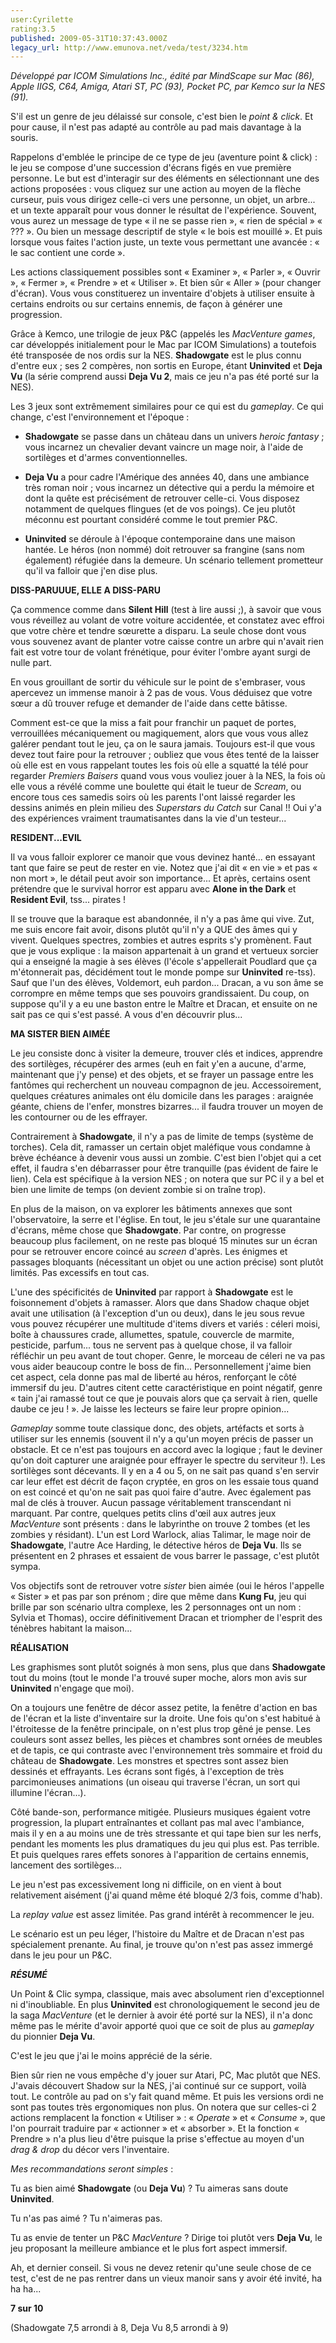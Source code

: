 ```yaml
---
user:Cyrilette
rating:3.5
published: 2009-05-31T10:37:43.000Z
legacy_url: http://www.emunova.net/veda/test/3234.htm
---
```

_Développé par ICOM Simulations Inc., édité par MindScape sur Mac (86), Apple IIGS, C64, Amiga, Atari ST, PC (93), Pocket PC, par Kemco sur la NES (91)._  

  

S'il est un genre de jeu délaissé sur console, c'est bien le _point & click_. Et pour cause, il n'est pas adapté au contrôle au pad mais davantage à la souris.  

  

Rappelons d'emblée le principe de ce type de jeu (aventure point & click) : le jeu se compose d'une succession d'écrans figés en vue première personne. Le but est d'interagir sur des éléments en sélectionnant une des actions proposées : vous cliquez sur une action au moyen de la flèche curseur, puis vous dirigez celle-ci vers une personne, un objet, un arbre... et un texte apparaît pour vous donner le résultat de l'expérience. Souvent, vous aurez un message de type « il ne se passe rien », « rien de spécial » « ??? ». Ou bien un message descriptif de style « le bois est mouillé ». Et puis lorsque vous faites l'action juste, un texte vous permettant une avancée : « le sac contient une corde ».   

Les actions classiquement possibles sont « Examiner », « Parler », « Ouvrir », « Fermer », « Prendre » et « Utiliser ». Et bien sûr « Aller » (pour changer d'écran). Vous vous constituerez un inventaire d'objets à utiliser ensuite à certains endroits ou sur certains ennemis, de façon à générer une progression.   

  

Grâce à Kemco, une trilogie de jeux P&C (appelés les _MacVenture games_, car développés initialement pour le Mac par ICOM Simulations) a toutefois été transposée de nos ordis sur la NES. **Shadowgate** est le plus connu d'entre eux ; ses 2 compères, non sortis en Europe, étant **Uninvited** et **Deja Vu** (la série comprend aussi **Deja Vu 2**, mais ce jeu n'a pas été porté sur la NES).  

  

Les 3 jeux sont extrêmement similaires pour ce qui est du _gameplay_. Ce qui change, c'est l'environnement et l'époque :  

- **Shadowgate** se passe dans un château dans un univers _heroic fantasy_ ; vous incarnez un chevalier devant vaincre un mage noir, à l'aide de sortilèges et d'armes conventionnelles.  

- **Deja Vu** a pour cadre l'Amérique des années 40, dans une ambiance très roman noir ; vous incarnez un détective qui a perdu la mémoire et dont la quête est précisément de retrouver celle-ci. Vous disposez notamment de quelques flingues (et de vos poings). Ce jeu plutôt méconnu est pourtant considéré comme le tout premier P&C.  

- **Uninvited** se déroule à l'époque contemporaine dans une maison hantée. Le héros (non nommé) doit retrouver sa frangine (sans nom également) réfugiée dans la demeure. Un scénario tellement prometteur qu'il va falloir que j'en dise plus.  

  

**DISS-PARUUUE, ELLE A DISS-PARU**  

Ça commence comme dans **Silent Hill** (test à lire aussi ;), à savoir que vous vous réveillez au volant de votre voiture accidentée, et constatez avec effroi que votre chère et tendre sœurette a disparu. La seule chose dont vous vous souvenez avant de planter votre caisse contre un arbre qui n'avait rien fait est votre tour de volant frénétique, pour éviter l'ombre ayant surgi de nulle part.  

En vous grouillant de sortir du véhicule sur le point de s'embraser, vous apercevez un immense manoir à 2 pas de vous. Vous déduisez que votre sœur a dû trouver refuge et demander de l'aide dans cette bâtisse.  

Comment est-ce que la miss a fait pour franchir un paquet de portes, verrouillées mécaniquement ou magiquement, alors que vous vous allez galérer pendant tout le jeu, ça on le saura jamais. Toujours est-il que vous devez tout faire pour la retrouver ; oubliez que vous êtes tenté de la laisser où elle est en vous rappelant toutes les fois où elle a squatté la télé pour regarder _Premiers Baisers_ quand vous vous vouliez jouer à la NES, la fois où elle vous a révélé comme une boulette qui était le tueur de _Scream_, ou encore tous ces samedis soirs où les parents l'ont laissé regarder les dessins animés en plein milieu des _Superstars du Catch_ sur Canal !! Oui y'a des expériences vraiment traumatisantes dans la vie d'un testeur...  

  

**RESIDENT...EVIL**  

Il va vous falloir explorer ce manoir que vous devinez hanté... en essayant tant que faire se peut de rester en vie. Notez que j'ai dit « en vie » et pas « non mort », le détail peut avoir son importance... Et après, certains osent prétendre que le survival horror est apparu avec **Alone in the Dark** et **Resident Evil**, tss... pirates !  

Il se trouve que la baraque est abandonnée, il n'y a pas âme qui vive. Zut, me suis encore fait avoir, disons plutôt qu'il n'y a QUE des âmes qui y vivent. Quelques spectres, zombies et autres esprits s'y promènent. Faut que je vous explique : la maison appartenait à un grand et vertueux sorcier qui a enseigné la magie à ses élèves (l'école s'appellerait Poudlard que ça m'étonnerait pas, décidément tout le monde pompe sur **Uninvited** re-tss). Sauf que l'un des élèves, Voldemort, euh pardon... Dracan, a vu son âme se corrompre en même temps que ses pouvoirs grandissaient. Du coup, on suppose qu'il y a eu une baston entre le Maître et Dracan, et ensuite on ne sait pas ce qui s'est passé. A vous d'en découvrir plus...  

  

**MA SISTER BIEN AIMÉE**  

Le jeu consiste donc à visiter la demeure, trouver clés et indices, apprendre des sortilèges, récupérer des armes (euh en fait y'en a aucune, d'arme, maintenant que j'y pense) et des objets, et se frayer un passage entre les fantômes qui recherchent un nouveau compagnon de jeu. Accessoirement, quelques créatures animales ont élu domicile dans les parages : araignée géante, chiens de l'enfer, monstres bizarres... il faudra trouver un moyen de les contourner ou de les effrayer.  

Contrairement à **Shadowgate**, il n'y a pas de limite de temps (système de torches). Cela dit, ramasser un certain objet maléfique vous condamne à brève échéance à devenir vous aussi un zombie. C'est bien l'objet qui a cet effet, il faudra s'en débarrasser pour être tranquille (pas évident de faire le lien). Cela est spécifique à la version NES ; on notera que sur PC il y a bel et bien une limite de temps (on devient zombie si on traîne trop).  

  

En plus de la maison, on va explorer les bâtiments annexes que sont l'observatoire, la serre et l'église. En tout, le jeu s'étale sur une quarantaine d'écrans, même chose que **Shadowgate**. Par contre, on progresse beaucoup plus facilement, on ne reste pas bloqué 15 minutes sur un écran pour se retrouver encore coincé au _screen_ d'après. Les énigmes et passages bloquants (nécessitant un objet ou une action précise) sont plutôt limités. Pas excessifs en tout cas.  

  

L'une des spécificités de **Uninvited** par rapport à **Shadowgate** est le foisonnement d'objets à ramasser. Alors que dans Shadow chaque objet avait une utilisation (à l'exception d'un ou deux), dans le jeu sous revue vous pouvez récupérer une multitude d'items divers et variés : céleri moisi, boîte à chaussures crade, allumettes, spatule, couvercle de marmite, pesticide, parfum... tous ne servent pas à quelque chose, il va falloir réfléchir un peu avant de tout choper. Genre, le morceau de céleri ne va pas vous aider beaucoup contre le boss de fin... Personnellement j'aime bien cet aspect, cela donne pas mal de liberté au héros, renforçant le côté immersif du jeu. D'autres citent cette caractéristique en point négatif, genre « tain j'ai ramassé tout ce que je pouvais alors que ça servait à rien, quelle daube ce jeu ! ». Je laisse les lecteurs se faire leur propre opinion...  

  

_Gameplay_ somme toute classique donc, des objets, artéfacts et sorts à utiliser sur les ennemis (souvent il n'y a qu'un moyen précis de passer un obstacle. Et ce n'est pas toujours en accord avec la logique ; faut le deviner qu'on doit capturer une araignée pour effrayer le spectre du serviteur !). Les sortilèges sont décevants. Il y en a 4 ou 5, on ne sait pas quand s'en servir car leur effet est décrit de façon cryptée, en gros on les essaie tous quand on est coincé et qu'on ne sait pas quoi faire d'autre. Avec également pas mal de clés à trouver. Aucun passage véritablement transcendant ni marquant. Par contre, quelques petits clins d'œil aux autres jeux _MacVenture_ sont présents : dans le labyrinthe on trouve 2 tombes (et les zombies y résidant). L'un est Lord Warlock, alias Talimar, le mage noir de **Shadowgate**, l'autre Ace Harding, le détective héros de **Deja Vu**. Ils se présentent en 2 phrases et essaient de vous barrer le passage, c'est plutôt sympa.  

  

Vos objectifs sont de retrouver votre _sister_ bien aimée (oui le héros l'appelle « Sister » et pas par son prénom ; dire que même dans **Kung Fu**, jeu qui brille par son scénario ultra complexe, les 2 personnages ont un nom : Sylvia et Thomas), occire définitivement Dracan et triompher de l'esprit des ténèbres habitant la maison...  

  

**RÉALISATION**  

Les graphismes sont plutôt soignés à mon sens, plus que dans **Shadowgate** tout du moins (tout le monde l'a trouvé super moche, alors mon avis sur **Uninvited** n'engage que moi).  

On a toujours une fenêtre de décor assez petite, la fenêtre d'action en bas de l'écran et la liste d'inventaire sur la droite. Une fois qu'on s'est habitué à l'étroitesse de la fenêtre principale, on n'est plus trop gêné je pense. Les couleurs sont assez belles, les pièces et chambres sont ornées de meubles et de tapis, ce qui contraste avec l'environnement très sommaire et froid du château de **Shadowgate**. Les monstres et spectres sont assez bien dessinés et effrayants. Les écrans sont figés, à l'exception de très parcimonieuses animations (un oiseau qui traverse l'écran, un sort qui illumine l'écran...).  

  

Côté bande-son, performance mitigée. Plusieurs musiques égaient votre progression, la plupart entraînantes et collant pas mal avec l'ambiance, mais il y en a au moins une de très stressante et qui tape bien sur les nerfs, pendant les moments les plus dramatiques du jeu qui plus est. Pas terrible. Et puis quelques rares effets sonores à l'apparition de certains ennemis, lancement des sortilèges...  

  

Le jeu n'est pas excessivement long ni difficile, on en vient à bout relativement aisément (j'ai quand même été bloqué 2/3 fois, comme d'hab).  

  

La _replay value_ est assez limitée. Pas grand intérêt à recommencer le jeu.  

Le scénario est un peu léger, l'histoire du Maître et de Dracan n'est pas spécialement prenante. Au final, je trouve qu'on n'est pas assez immergé dans le jeu pour un P&C.  

  

_**RÉSUMÉ**_  

Un Point & Clic sympa, classique, mais avec absolument rien d'exceptionnel ni d'inoubliable. En plus **Uninvited** est chronologiquement le second jeu de la saga _MacVenture_ (et le dernier à avoir été porté sur la NES), il n'a donc même pas le mérite d'avoir apporté quoi que ce soit de plus au _gameplay_ du pionnier **Deja Vu**.  

C'est le jeu que j'ai le moins apprécié de la série.  

Bien sûr rien ne vous empêche d'y jouer sur Atari, PC, Mac plutôt que NES. J'avais découvert Shadow sur la NES, j'ai continué sur ce support, voilà tout. Le contrôle au pad on s'y fait quand même. Et puis les versions ordi ne sont pas toutes très ergonomiques non plus. On notera que sur celles-ci 2 actions remplacent la fonction « Utiliser » : « _Operate_ » et « _Consume_ », que l'on pourrait traduire par « actionner » et « absorber ». Et la fonction « Prendre » n'a plus lieu d'être puisque la prise s'effectue au moyen d'un _drag & drop_ du décor vers l'inventaire.  

  

_Mes recommandations seront simples_ :  

Tu as bien aimé **Shadowgate** (ou **Deja Vu**) ? Tu aimeras sans doute **Uninvited**.  

Tu n'as pas aimé ? Tu n'aimeras pas.  

Tu as envie de tenter un P&C _MacVenture_ ? Dirige toi plutôt vers **Deja Vu**, le jeu proposant la meilleure ambiance et le plus fort aspect immersif.  

Ah, et dernier conseil. Si vous ne devez retenir qu'une seule chose de ce test, c'est de ne pas rentrer dans un vieux manoir sans y avoir été invité, ha ha ha...  

  

**7 sur 10**  

(Shadowgate 7,5 arrondi à 8, Deja Vu 8,5 arrondi à 9)